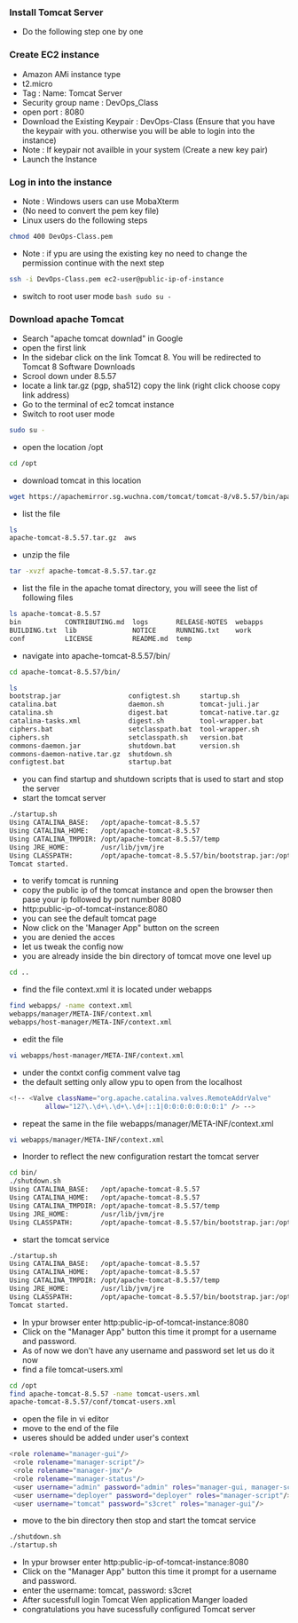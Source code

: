 ### Install Tomcat Server
* Do the following step one by one
### Create EC2 instance
* Amazon AMi instance type
* t2.micro
* Tag : Name: Tomcat Server
* Security group name : DevOps_Class
* open port : 8080
* Download the Existing Keypair : DevOps-Class (Ensure that you have the keypair with you. otherwise you will be able to login into the instance)
* Note : If keypair not availble in your system (Create a new key pair)
* Launch the Instance
### Log in into the instance
* Note : Windows users can use MobaXterm
* (No need to convert the pem key file)
* Linux users do the following steps
``` bash 
chmod 400 DevOps-Class.pem 
```
* Note : if ypu are using the existing key no need to change the permission continue with the next step
``` bash
ssh -i DevOps-Class.pem ec2-user@public-ip-of-instance 
```
* switch to root user mode
```bash sudo su - ```
### Download apache Tomcat
* Search "apache tomcat downlad" in Google
* open the first link
* In the sidebar click on the link Tomcat 8. You will be redirected to Tomcat 8 Software Downloads
* Scrool down under 8.5.57
* locate a link tar.gz (pgp, sha512) copy the link (right click choose copy link address)
* Go to the terminal of ec2 tomcat instance 
* Switch to root user mode
``` bash
sudo su -
```
* open the location /opt
``` bash
cd /opt
```
* download tomcat in this location
``` bash
wget https://apachemirror.sg.wuchna.com/tomcat/tomcat-8/v8.5.57/bin/apache-tomcat-8.5.57.tar.gz
```
* list the file
``` bash
ls
apache-tomcat-8.5.57.tar.gz  aws
```
* unzip the file 
``` bash
tar -xvzf apache-tomcat-8.5.57.tar.gz 
```
* list the file in the apache tomat directory, you will seee the list of following files
``` bash
ls apache-tomcat-8.5.57
bin           CONTRIBUTING.md  logs       RELEASE-NOTES  webapps
BUILDING.txt  lib              NOTICE     RUNNING.txt    work
conf          LICENSE          README.md  temp
```
* navigate into apache-tomcat-8.5.57/bin/
``` bash
cd apache-tomcat-8.5.57/bin/

ls
bootstrap.jar                 configtest.sh     startup.sh
catalina.bat                  daemon.sh         tomcat-juli.jar
catalina.sh                   digest.bat        tomcat-native.tar.gz
catalina-tasks.xml            digest.sh         tool-wrapper.bat
ciphers.bat                   setclasspath.bat  tool-wrapper.sh
ciphers.sh                    setclasspath.sh   version.bat
commons-daemon.jar            shutdown.bat      version.sh
commons-daemon-native.tar.gz  shutdown.sh
configtest.bat                startup.bat
```
* you can find startup and shutdown scripts that is used to start and stop the server
* start the tomcat server
``` bash
./startup.sh 
Using CATALINA_BASE:   /opt/apache-tomcat-8.5.57
Using CATALINA_HOME:   /opt/apache-tomcat-8.5.57
Using CATALINA_TMPDIR: /opt/apache-tomcat-8.5.57/temp
Using JRE_HOME:        /usr/lib/jvm/jre
Using CLASSPATH:       /opt/apache-tomcat-8.5.57/bin/bootstrap.jar:/opt/apache-tomcat-8.5.57/bin/tomcat-juli.jar
Tomcat started.
```
* to verify tomcat is running
* copy the public ip of the tomcat instance and open the browser then pase your ip followed by port number 8080
* http:public-ip-of-tomcat-instance:8080
* you can see the default tomcat page
* Now click on the 'Manager App" button on the screen
* you are denied the acces 
* let us tweak the config now
* you are already inside the bin directory of tomcat move one level up
``` bash
cd ..
```
* find the file context.xml it is located under webapps
``` bash
find webapps/ -name context.xml
webapps/manager/META-INF/context.xml
webapps/host-manager/META-INF/context.xml
```
* edit the file
``` bash
vi webapps/host-manager/META-INF/context.xml
```
* under the contxt config comment valve tag
* the default setting only allow ypu to open from the localhost
``` bash
<!-- <Valve className="org.apache.catalina.valves.RemoteAddrValve"
         allow="127\.\d+\.\d+\.\d+|::1|0:0:0:0:0:0:0:1" /> -->
```
* repeat the same in the file webapps/manager/META-INF/context.xml
``` bash
vi webapps/manager/META-INF/context.xml
```
* Inorder to reflect the new configuration restart the tomcat server
```bash
cd bin/
./shutdown.sh 
Using CATALINA_BASE:   /opt/apache-tomcat-8.5.57
Using CATALINA_HOME:   /opt/apache-tomcat-8.5.57
Using CATALINA_TMPDIR: /opt/apache-tomcat-8.5.57/temp
Using JRE_HOME:        /usr/lib/jvm/jre
Using CLASSPATH:       /opt/apache-tomcat-8.5.57/bin/bootstrap.jar:/opt/apache-tomcat-8.5.57/bin/tomcat-juli.jar
```
* start the tomcat service
```bash
./startup.sh 
Using CATALINA_BASE:   /opt/apache-tomcat-8.5.57
Using CATALINA_HOME:   /opt/apache-tomcat-8.5.57
Using CATALINA_TMPDIR: /opt/apache-tomcat-8.5.57/temp
Using JRE_HOME:        /usr/lib/jvm/jre
Using CLASSPATH:       /opt/apache-tomcat-8.5.57/bin/bootstrap.jar:/opt/apache-tomcat-8.5.57/bin/tomcat-juli.jar
Tomcat started.
```
* In ypur browser enter http:public-ip-of-tomcat-instance:8080
* Click on the "Manager App" button this time it prompt for a username and password. 
* As of now we don't have any username and password set let us do it now
* find a file tomcat-users.xml
```bash
cd /opt
find apache-tomcat-8.5.57 -name tomcat-users.xml
apache-tomcat-8.5.57/conf/tomcat-users.xml
```
* open the file in vi editor
* move to the end of the file
* useres should be added under user's context 
```bash
<role rolename="manager-gui"/>
 <role rolename="manager-script"/>
 <role rolename="manager-jmx"/>
 <role rolename="manager-status"/>
 <user username="admin" password="admin" roles="manager-gui, manager-script, manager-jmx, manager-status"/>
 <user username="deployer" password="deployer" roles="manager-script"/>
 <user username="tomcat" password="s3cret" roles="manager-gui"/>
```
* move to the bin directory then stop and start the tomcat service
```bash
./shutdown.sh 
./startup.sh 
```
* In ypur browser enter http:public-ip-of-tomcat-instance:8080
* Click on the "Manager App" button this time it prompt for a username and password. 
* enter the username: tomcat, password: s3cret
* After sucessfull login Tomcat Wen application Manger loaded
* congratulations you have sucessfully configured Tomcat server



